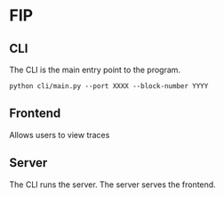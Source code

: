# FIP

## CLI

The CLI is the main entry point to the program.

`python cli/main.py --port XXXX --block-number YYYY`

## Frontend

Allows users to view traces

## Server

The CLI runs the server. The server serves the frontend.

